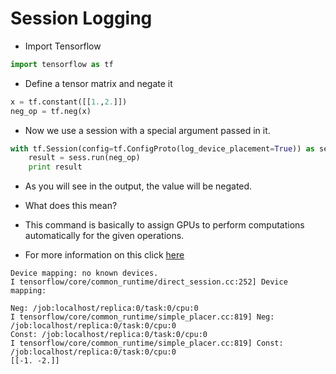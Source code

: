 # Session Logging

* Import Tensorflow 
```python
import tensorflow as tf
``` 

* Define a tensor matrix and negate it
```python
x = tf.constant([[1.,2.]])
neg_op = tf.neg(x)
```

* Now we use a session with a special argument passed in it.

```python
with tf.Session(config=tf.ConfigProto(log_device_placement=True)) as sess:
    result = sess.run(neg_op)
    print result
```

* As you will see in the output, the value will be negated.

* What does this mean?
* This command is basically to assign GPUs to perform computations automatically for the given operations.
* For more information on this click [here](https://www.tensorflow.org/how_tos/using_gpu/)
```
Device mapping: no known devices.
I tensorflow/core/common_runtime/direct_session.cc:252] Device mapping:

Neg: /job:localhost/replica:0/task:0/cpu:0
I tensorflow/core/common_runtime/simple_placer.cc:819] Neg: /job:localhost/replica:0/task:0/cpu:0
Const: /job:localhost/replica:0/task:0/cpu:0
I tensorflow/core/common_runtime/simple_placer.cc:819] Const: /job:localhost/replica:0/task:0/cpu:0
[[-1. -2.]]
```